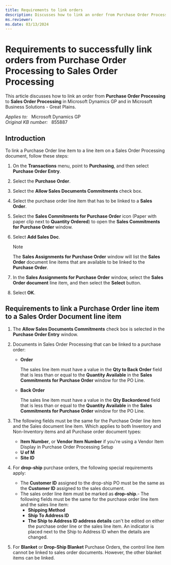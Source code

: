 ```yaml
---
title: Requirements to link orders
description: Discusses how to link an order from Purchase Order Processing to Sales Order Processing in Microsoft Dynamics GP and in Microsoft Business Solutions - Great Plains.
ms.reviewer:
ms.date: 03/13/2024
---
```

# Requirements to successfully link orders from Purchase Order Processing to Sales Order Processing

This article discusses how to link an order from **Purchase Order Processing** to **Sales Order Processing** in Microsoft Dynamics GP and in Microsoft Business Solutions - Great Plains.

_Applies to:_ &nbsp; Microsoft Dynamics GP  
_Original KB number:_ &nbsp; 855887

## Introduction

To link a Purchase Order line item to a line item on a Sales Order Processing document, follow these steps:

1. On the **Transactions** menu, point to **Purchasing**, and then select **Purchase Order Entry**.
2. Select the **Purchase Order**.
3. Select the **Allow Sales Documents Commitments** check box.
4. Select the purchase order line item that has to be linked to a **Sales Order**.
5. Select the **Sales Commitments for Purchase Order** icon (Paper with paper clip next to **Quantity Ordered**) to open the **Sales Commitments for Purchase Order** window.
6. Select **Add Sales Doc**.

    > [!NOTE]
    > The **Sales Assignments for Purchase Order** window will list the **Sales Order** document line items that are available to be linked to the **Purchase Order**.

7. In the **Sales Assignments for Purchase Order** window, select the **Sales Order document** line item, and then select the **Select** button.
8. Select **OK**.

## Requirements to link a Purchase Order line item to a Sales Order Document line item

1. The **Allow Sales Documents Commitments** check box is selected in the **Purchase Order Entry** window.
2. Documents in Sales Order Processing that can be linked to a purchase order:

    - **Order**

        The sales line item must have a value in the **Qty to Back Order** field that is less than or equal to the **Quantity Available** in the **Sales Commitments for Purchase Order** window for the PO Line.
    - **Back Order**

        The sales line item must have a value in the **Qty Backordered** field that is less than or equal to the **Quantity Available** in the **Sales Commitments for Purchase Order** window for the PO Line.

3. The following fields must be the same for the Purchase Order line item and the Sales document line item. Which applies to both Inventory and Non-Inventory items and all Purchase order document types:
    - **Item Number**, or **Vendor Item Number** if you're using a Vendor Item Display in Purchase Order Processing Setup
    - **U of M**
    - **Site ID**
4. For **drop-ship** purchase orders, the following special requirements apply:
    - The **Customer ID** assigned to the drop-ship PO must be the same as the **Customer ID** assigned to the sales document.
    - The sales order line item must be marked as **drop-ship**.- The following fields must be the same for the purchase order line item and the sales line item:
        - **Shipping Method**
        - **Ship To Address ID**
        - **The Ship to Address ID address details** can't be edited on either the purchase order line or the sales line item. An indicator is placed next to the Ship to Address ID when the details are changed.  
5. For **Blanket** or **Drop-Ship Blanket** Purchase Orders, the control line item cannot be linked to sales order documents. However, the other blanket items can be linked.
